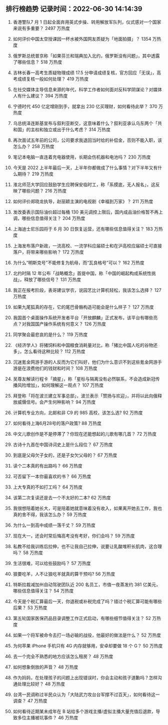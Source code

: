 
## 排行榜趋势 记录时间：2022-06-30 14:14:39
  
  1. 香港警队7 月 1 日起全面弃用英式步操、转用解放军队列，仪式感对一个国家来说有多重要？ 2497 万热度
    
  2. 如何评价中国太空授课因一杯水被外国网友质疑为「地面拍摄」？ 1354 万热度
    
  3. 俄罗斯总统普京称「如果芬兰和瑞典加入北约，俄罗斯没有问题」，其中透露了哪些信息？ 518 万热度
    
  4. 吉林长春一高考生质疑物理成绩 17.5 分申请成绩复核，官方回应「无误」，高考成绩复核一般如何处理？ 419 万热度
    
  5. 在社交媒体主导信息来源的年代，科学工作者如何面对反科学阴谋论？对媒体人有什么建议？ 394 万热度
    
  6. 宁德时代 450 亿定增刚到手，就拿出 230 亿买理财，如何看待此举？ 370 万热度
    
  7. 乌总统泽连斯基宣布与叙利亚断交，这意味着什么？叙利亚承认乌东两个「共和国」的主权和独立或出于什么考虑？ 314 万热度
    
  8. 再次面试五年前的公司，公司要求我退回当时给的补偿金，否则不能入职，该怎么办？ 258 万热度
    
  9. 笔记本电脑一直连着充电器使用，长期会伤机器和电池吗？ 230 万热度
    
  10. 今天是 2022 上半年最后一天，上半年你都做成了什么事情？对下半年又有什么期待？ 219 万热度
    
  11. 淮北师范大学回应鼓励学生应聘保安临时工，称「系摸底，无人报名」，这反映了哪些问题？ 216 万热度
    
  12. 如何评价郑晓龙执导，赵丽颖主演的电视剧《幸福到万家》？ 211 万热度
    
  13. 发改委表示国际油价超过每桶 130 美元调控上限后，国内成品油价格暂不再上调，哪些信息值得关注？ 204 万热度
    
  14. 上海迪士尼乐园将于 6 月 30 日恢复运营，还有哪些信息值得关注？ 183 万热度
    
  15. 上海发布落户新政，一流高校、一流学科应届硕士和在沪高校应届硕士可直接落户，将带来哪些影响？ 172 万热度
    
  16. 为什么“明斯克号”不能修复为航母，而“瓦良格号”可以？ 162 万热度
    
  17. 北约时隔 12 年公布「战略概念」首提中国，称「中国的崛起构成系统性挑战」，释放了哪些信号？ 131 万热度
    
  18. 我正在报考阶段，表哥建议学农，说园艺比计算机轻松，我该怎么选择？ 127 万热度
    
  19. 如果九尾狐真的存在，它的尾巴骨骼构造可能会是什么样子？ 127 万热度
    
  20. 我国首个桌面操作系统开发者平台「开放麒麟」正式发布，该平台有哪些亮点？对我国国产操作系统有何意义？ 126 万热度
    
  21. 同学聚会最悲哀的是什么？ 119 万热度
    
  22. 《经济学人》将猪饲料和中国粮食消耗量对比，称「猪比中国人吃的谷物还多」，怎么看待这种比较？ 112 万热度
    
  23. 沉迷氪金网游手游的人反而为它们叫好，他们为什么意识不到这些氪金网游手游是在浪费他们的钱财和时间？ 108 万热度
    
  24. 吴尊友解读行程卡「摘星」，称「星标与隔离没有必然联系，不会造成新冠传播风险增加」，如何理解这一观点？ 107 万热度
    
  25. 拜登称「将在波兰建立军事总部」，波兰表示「赞扬与欢迎」，并将以此向俄释放威慑信号。会产生何种影响？ 94 万热度
    
  26. 计算机专业方向，北邮和非 C9  的 985 高校，该怎么选? 92 万热度
    
  27. 如何看待上海6月28号的落户政策? 88 万热度
    
  28. 中文儿歌创作是不是停滞了？你现在还能想起的儿歌有哪几首？ 72 万热度
    
  29. 古诗十九首在中国诗词史上是什么段位？ 67 万热度
    
  30. 到底是父母欠子女的，还是子女欠父母的？ 67 万热度
    
  31. 读个二本真的有出路吗？ 66 万热度
    
  32. 可否留下一本你最喜欢的书？ 66 万热度
    
  33. 上大专真的不如打工吗？ 64 万热度
    
  34. 该第二次复读还是去一个不太好的二本? 62 万热度
    
  35. 我很想陪着她长大，可是陪着她就意味着没有收入，如果离开她去工作，我也真的舍不得，我该怎么办？ 59 万热度
    
  36. 为什么一到高中成绩一落千丈？ 59 万热度
    
  37. 现在大一，还会时常后悔高考没有考好，你们会吗？ 59 万热度
    
  38. 私教不给我训练后拉伸，也不让我自己拉伸，说要让乳酸堆积长肌肉，这合理吗？ 58 万热度
    
  39. 生活很难，可以给些鼓励吗？ 57 万热度
    
  40. 狼要吃羊，人不让狼吃羊就真的算干预吗? 56 万热度
    
  41. 特斯拉裁减加州自动驾驶团队近 200 名员工，市值一夜蒸发约 381 亿美元，哪些信息值得关注？ 54 万热度
    
  42. 今天是个税汇算最后一天，你退税或补税完成了吗？错过个税汇算可能有哪些后果？ 53 万热度
    
  43. 第五轮国家医保药品目录调整工作正式启动，有哪些细节值得关注？ 52 万热度
    
  44. 如果一个将军被命令去打一场必输的战役，他最好的做法是什么？ 52 万热度
    
  45. 为何苹果  iPhone 手机只有 4G 内存就够用，安卓却要做 18 个 G？ 50 万热度
    
  46. 去一个完全不熟悉的地方应该怎么租房？ 48 万热度
    
  47. 如何想象倒放的声音？ 48 万热度
    
  48. 作为妈妈，在处理孩子的问题上出现错误时，你会主动和孩子道歉吗？怎样沟通处理比较好？ 48 万热度
    
  49. 台湾一民调称过半民众认为「大陆武力攻台台军撑不过百天」，如何看待这一调查？ 47 万热度
    
  50. 如何看待近期某未成年在 B 站给多个游戏主播/虚拟主播大量充值后退款，导致多位主播被坑事件？ 46 万热度
    